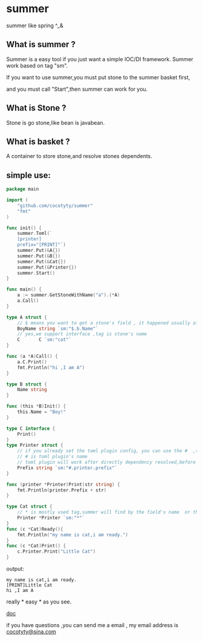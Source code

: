 # summer
summer like spring ^_&amp;

## What is summer ?

Summer is a easy tool if you just want a simple IOC/DI framework. Summer work based on tag "sm".

If you want to use summer,you must put stone to the summer basket first,

and you must call "Start",then summer can work for you.

## What is Stone ?

Stone is go stone,like bean is javabean.

## What is basket ?

A container to store stone,and resolve stones dependents.


## simple use:

```go
package main

import (
	"github.com/cocotyty/summer"
	"fmt"
)

func init() {
	summer.Toml(`
	[printer]
	prefix="[PRINT]"`)
	summer.Put(&A{})
	summer.Put(&B{})
	summer.Put(&Cat{})
	summer.Put(&Printer{})
	summer.Start()
}

func main() {
	a := summer.GetStoneWithName("a").(*A)
	a.Call()
}

type A struct {
	// $ means you want to get a stone's field , it happened usually after stones inited
	BoyName string `sm:"$.b.Name"`
	// yes,we support interface ,tag is stone's name
	C       C `sm:"cat"`
}

func (a *A)Call() {
	a.C.Print()
	fmt.Println("hi ,I am A")
}

type B struct {
	Name string
}

func (this *B)Init() {
	this.Name = "Boy!"
}

type C interface {
	Print()
}
type Printer struct {
	// if you already set the toml plugin config, you can use the #  ,to get value from toml,
	// # is toml plugin's name
	// toml plugin will work after directly dependency resolved,before init
	Prefix string `sm:"#.printer.prefix"`
}

func (printer *Printer)Print(str string) {
	fmt.Println(printer.Prefix + str)
}

type Cat struct {
	// * is mostly used tag,summer will find by the field's name  or the field's type or both
	Printer *Printer `sm:"*"`
}
func (c *Cat)Ready(){
	fmt.Println("my name is cat,i am ready.")
}
func (c *Cat)Print() {
	c.Printer.Print("Little Cat")
}
```

output:
```text
my name is cat,i am ready.
[PRINT]Little Cat
hi ,I am A
```

really * easy *  as you see.

[doc](http://godoc.org/github.com/cocotyty/summer)

if you have questions ,you can send me a email  , my email address  is cocotyty@sina.com 


